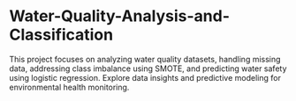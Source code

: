 # Water-Quality-Analysis-and-Classification
This project focuses on analyzing water quality datasets, handling missing data, addressing class imbalance using SMOTE, and predicting water safety using logistic regression. Explore data insights and predictive modeling for environmental health monitoring.
